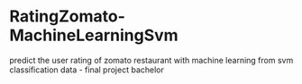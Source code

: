 # RatingZomato-MachineLearningSvm
predict the user rating of zomato restaurant with machine learning from svm classification data - final project bachelor

